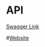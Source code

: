 # API

[Swagger Link](https://whatchoresapi.azurewebsites.net/swagger/index.html)

#[Website](https://whatchores.furyshiftz.com)
